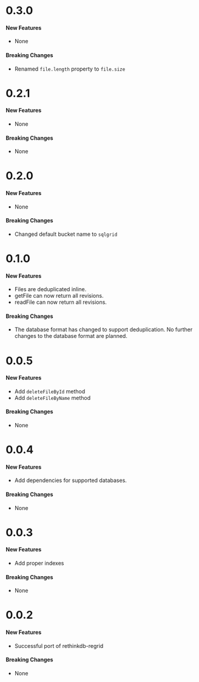 # 0.3.0

#### New Features

- None

#### Breaking Changes

- Renamed `file.length` property to `file.size`

# 0.2.1

#### New Features

- None

#### Breaking Changes

- None

# 0.2.0

#### New Features

- None

#### Breaking Changes

- Changed default bucket name to `sqlgrid`

# 0.1.0

#### New Features

- Files are deduplicated inline.
- getFile can now return all revisions.
- readFile can now return all revisions.

#### Breaking Changes

- The database format has changed to support deduplication. No further changes to the database format are planned.

# 0.0.5

#### New Features

- Add `deleteFileById` method
- Add `deleteFileByName` method

#### Breaking Changes

- None

# 0.0.4

#### New Features

- Add dependencies for supported databases.

#### Breaking Changes

- None

# 0.0.3

#### New Features

- Add proper indexes

#### Breaking Changes

- None

# 0.0.2

#### New Features

- Successful port of rethinkdb-regrid

#### Breaking Changes

- None
